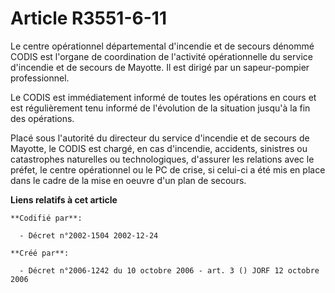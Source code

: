 # Article R3551-6-11

Le centre opérationnel départemental d'incendie et de secours dénommé CODIS est l'organe de coordination de l'activité
opérationnelle du service d'incendie et de secours de Mayotte. Il est dirigé par un sapeur-pompier professionnel.

Le CODIS est immédiatement informé de toutes les opérations en cours et est régulièrement tenu informé de l'évolution de la
situation jusqu'à la fin des opérations.

Placé sous l'autorité du directeur du service d'incendie et de secours de Mayotte, le CODIS est chargé, en cas d'incendie,
accidents, sinistres ou catastrophes naturelles ou technologiques, d'assurer les relations avec le préfet, le centre
opérationnel ou le PC de crise, si celui-ci a été mis en place dans le cadre de la mise en oeuvre d'un plan de secours.

**Liens relatifs à cet article**

	**Codifié par**:

	  - Décret n°2002-1504 2002-12-24

	**Créé par**:

	  - Décret n°2006-1242 du 10 octobre 2006 - art. 3 () JORF 12 octobre 2006
